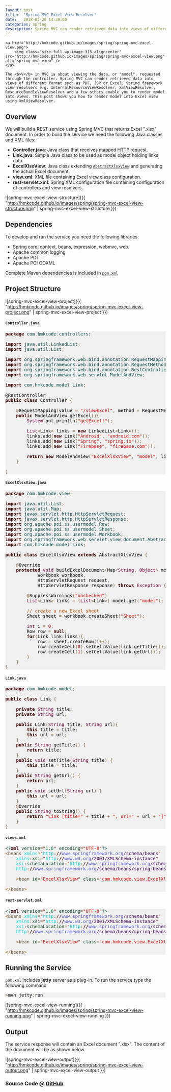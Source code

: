 ```yaml
---
layout: post
title:  "Spring MVC Excel View Resolver"
date:   2018-02-20 14:30:00
categories: spring
description: Spring MVC can render retrieved data into views of different format such as PDF, JSP or Excel. Spring framework view resolvers e.g. InternalResourceViewResolver, XmlViewResolver, ResourceBundleViewResolver and a few others enable you to render model into views. This post shows you how to render model into Excel view using XmlViewResolver.
---
```



<p style="text-align: justify;">
	
	<a href="http://hmkcode.github.io/images/spring/spring-mvc-excel-view.png">
		<img class="size-full wp-image-315 aligncenter" src="http://hmkcode.github.io/images/spring/spring-mvc-excel-view.png" alt="spring-mvc-view" />
	</a>
	
	The <b>V</b> in MVC is about viewing the data, or "model", requested through the controller. Spring MVC can render retrieved data into views of different format such as PDF, JSP or Excel. Spring framework view resolvers e.g. InternalResourceViewResolver, XmlViewResolver, ResourceBundleViewResolver and a few others enable you to render model into views. This post shows you how to render model into Excel view using XmlViewResolver.
</p>

## Overview

We will build a REST service using Spring MVC that returns Excel ".xlsx" document. In order to build the service we need the following Java classes and XML files:

- **Controller.java**: Java class that receives mapped HTTP request.
- **Link.java**: Simple Java class to be used as model object holding links data.
- **ExcelXlsxView**: Java class extending [`AbstractXlsxView`](https://docs.spring.io/spring/docs/current/javadoc-api/org/springframework/web/servlet/view/document/AbstractXlsxView.htm) and generating the actual Excel document.
- **view.xml**: XML file containing Excel view class configuration.
- **rest-servlet.xml**: Spring XML configuration file containing configuration of controllers and view resolvers. 

![spring-mvc-excel-view-structure]({{ "http://hmkcode.github.io/images/spring/spring-mvc-excel-view-structure.png" | spring-mvc-excel-view-structure }})



## Dependencies 

To develop and run the service you need the following libraries:

* Spring core, context, beans, expression, webmvc, web.
* Apache common logging 
* Apache POI 
* Apache POI OOXML

Complete Maven dependencies is included in [`pom.xml`](https://github.com/hmkcode/Spring-Framework/blob/master/spring-mvc-excel-view/pom.xml)

## Project Structure

![spring-mvc-excel-view-project]({{ "http://hmkcode.github.io/images/spring/spring-mvc-excel-view-project.png" | spring-mvc-excel-view-project }})


#### `Controller.java`

<pre style='color:#000000;background:#f1f0f0;'><span style='color:#400000; font-weight:bold; '>package</span><span style='color:#004a43; '> com</span><span style='color:#806030; '>.</span><span style='color:#004a43; '>hmkcode</span><span style='color:#806030; '>.</span><span style='color:#004a43; '>controllers</span><span style='color:#806030; '>;</span>

<span style='color:#400000; font-weight:bold; '>import</span><span style='color:#004a43; '> java</span><span style='color:#806030; '>.</span><span style='color:#004a43; '>util</span><span style='color:#806030; '>.</span><span style='color:#004a43; '>LinkedList</span><span style='color:#806030; '>;</span>
<span style='color:#400000; font-weight:bold; '>import</span><span style='color:#004a43; '> java</span><span style='color:#806030; '>.</span><span style='color:#004a43; '>util</span><span style='color:#806030; '>.</span><span style='color:#004a43; '>List</span><span style='color:#806030; '>;</span>

<span style='color:#400000; font-weight:bold; '>import</span><span style='color:#004a43; '> org</span><span style='color:#806030; '>.</span><span style='color:#004a43; '>springframework</span><span style='color:#806030; '>.</span><span style='color:#004a43; '>web</span><span style='color:#806030; '>.</span><span style='color:#004a43; '>bind</span><span style='color:#806030; '>.</span><span style='color:#004a43; '>annotation</span><span style='color:#806030; '>.</span><span style='color:#004a43; '>RequestMapping</span><span style='color:#806030; '>;</span>
<span style='color:#400000; font-weight:bold; '>import</span><span style='color:#004a43; '> org</span><span style='color:#806030; '>.</span><span style='color:#004a43; '>springframework</span><span style='color:#806030; '>.</span><span style='color:#004a43; '>web</span><span style='color:#806030; '>.</span><span style='color:#004a43; '>bind</span><span style='color:#806030; '>.</span><span style='color:#004a43; '>annotation</span><span style='color:#806030; '>.</span><span style='color:#004a43; '>RequestMethod</span><span style='color:#806030; '>;</span>
<span style='color:#400000; font-weight:bold; '>import</span><span style='color:#004a43; '> org</span><span style='color:#806030; '>.</span><span style='color:#004a43; '>springframework</span><span style='color:#806030; '>.</span><span style='color:#004a43; '>web</span><span style='color:#806030; '>.</span><span style='color:#004a43; '>bind</span><span style='color:#806030; '>.</span><span style='color:#004a43; '>annotation</span><span style='color:#806030; '>.</span><span style='color:#004a43; '>RestController</span><span style='color:#806030; '>;</span>
<span style='color:#400000; font-weight:bold; '>import</span><span style='color:#004a43; '> org</span><span style='color:#806030; '>.</span><span style='color:#004a43; '>springframework</span><span style='color:#806030; '>.</span><span style='color:#004a43; '>web</span><span style='color:#806030; '>.</span><span style='color:#004a43; '>servlet</span><span style='color:#806030; '>.</span><span style='color:#004a43; '>ModelAndView</span><span style='color:#806030; '>;</span>

<span style='color:#400000; font-weight:bold; '>import</span><span style='color:#004a43; '> com</span><span style='color:#806030; '>.</span><span style='color:#004a43; '>hmkcode</span><span style='color:#806030; '>.</span><span style='color:#004a43; '>model</span><span style='color:#806030; '>.</span><span style='color:#004a43; '>Link</span><span style='color:#806030; '>;</span>

@RestController
<span style='color:#400000; font-weight:bold; '>public</span> <span style='color:#400000; font-weight:bold; '>class</span> Controller <span style='color:#806030; '>{</span>
	
	<span style='color:#806030; '>@</span>RequestMapping<span style='color:#806030; '>(</span>value <span style='color:#806030; '>=</span> <span style='color:#e60000; '>"/viewExcel"</span><span style='color:#806030; '>,</span> method <span style='color:#806030; '>=</span> RequestMethod<span style='color:#806030; '>.</span>GET<span style='color:#806030; '>)</span>
	<span style='color:#400000; font-weight:bold; '>public</span> ModelAndView getExcel<span style='color:#806030; '>(</span><span style='color:#806030; '>)</span><span style='color:#806030; '>{</span>
		<span style='color:#800040; '>System</span><span style='color:#806030; '>.</span>out<span style='color:#806030; '>.</span>println<span style='color:#806030; '>(</span><span style='color:#e60000; '>"getExcel!"</span><span style='color:#806030; '>)</span><span style='color:#806030; '>;</span>
		
		<span style='color:#800040; '>List</span><span style='color:#806030; '>&lt;</span>Link<span style='color:#806030; '>></span> links <span style='color:#806030; '>=</span> <span style='color:#400000; font-weight:bold; '>new</span> LinkedList<span style='color:#806030; '>&lt;</span>Link<span style='color:#806030; '>></span><span style='color:#806030; '>(</span><span style='color:#806030; '>)</span><span style='color:#806030; '>;</span>
		links<span style='color:#806030; '>.</span>add<span style='color:#806030; '>(</span><span style='color:#400000; font-weight:bold; '>new</span> Link<span style='color:#806030; '>(</span><span style='color:#e60000; '>"Android"</span><span style='color:#806030; '>,</span> <span style='color:#e60000; '>"android.com"</span><span style='color:#806030; '>)</span><span style='color:#806030; '>)</span><span style='color:#806030; '>;</span>
		links<span style='color:#806030; '>.</span>add<span style='color:#806030; '>(</span><span style='color:#400000; font-weight:bold; '>new</span> Link<span style='color:#806030; '>(</span><span style='color:#e60000; '>"Spring"</span><span style='color:#806030; '>,</span> <span style='color:#e60000; '>"spring.io"</span><span style='color:#806030; '>)</span><span style='color:#806030; '>)</span><span style='color:#806030; '>;</span>
		links<span style='color:#806030; '>.</span>add<span style='color:#806030; '>(</span><span style='color:#400000; font-weight:bold; '>new</span> Link<span style='color:#806030; '>(</span><span style='color:#e60000; '>"Firebase"</span><span style='color:#806030; '>,</span> <span style='color:#e60000; '>"firebase.com"</span><span style='color:#806030; '>)</span><span style='color:#806030; '>)</span><span style='color:#806030; '>;</span>
		
		<span style='color:#400000; font-weight:bold; '>return</span> <span style='color:#400000; font-weight:bold; '>new</span> ModelAndView<span style='color:#806030; '>(</span><span style='color:#e60000; '>"ExcelXlsxView"</span><span style='color:#806030; '>,</span> <span style='color:#e60000; '>"model"</span><span style='color:#806030; '>,</span> links<span style='color:#806030; '>)</span><span style='color:#806030; '>;</span>
	<span style='color:#806030; '>}</span>

<span style='color:#806030; '>}</span>
</pre>

#### `ExcelXlsxView.java`

<pre style='color:#000000;background:#f1f0f0;'><span style='color:#400000; font-weight:bold; '>package</span><span style='color:#004a43; '> com</span><span style='color:#806030; '>.</span><span style='color:#004a43; '>hmkcode</span><span style='color:#806030; '>.</span><span style='color:#004a43; '>view</span><span style='color:#806030; '>;</span>

<span style='color:#400000; font-weight:bold; '>import</span><span style='color:#004a43; '> java</span><span style='color:#806030; '>.</span><span style='color:#004a43; '>util</span><span style='color:#806030; '>.</span><span style='color:#004a43; '>List</span><span style='color:#806030; '>;</span>
<span style='color:#400000; font-weight:bold; '>import</span><span style='color:#004a43; '> java</span><span style='color:#806030; '>.</span><span style='color:#004a43; '>util</span><span style='color:#806030; '>.</span><span style='color:#004a43; '>Map</span><span style='color:#806030; '>;</span>
<span style='color:#400000; font-weight:bold; '>import</span><span style='color:#004a43; '> javax</span><span style='color:#806030; '>.</span><span style='color:#004a43; '>servlet</span><span style='color:#806030; '>.</span><span style='color:#004a43; '>http</span><span style='color:#806030; '>.</span><span style='color:#004a43; '>HttpServletRequest</span><span style='color:#806030; '>;</span>
<span style='color:#400000; font-weight:bold; '>import</span><span style='color:#004a43; '> javax</span><span style='color:#806030; '>.</span><span style='color:#004a43; '>servlet</span><span style='color:#806030; '>.</span><span style='color:#004a43; '>http</span><span style='color:#806030; '>.</span><span style='color:#004a43; '>HttpServletResponse</span><span style='color:#806030; '>;</span>
<span style='color:#400000; font-weight:bold; '>import</span><span style='color:#004a43; '> org</span><span style='color:#806030; '>.</span><span style='color:#004a43; '>apache</span><span style='color:#806030; '>.</span><span style='color:#004a43; '>poi</span><span style='color:#806030; '>.</span><span style='color:#004a43; '>ss</span><span style='color:#806030; '>.</span><span style='color:#004a43; '>usermodel</span><span style='color:#806030; '>.</span><span style='color:#004a43; '>Row</span><span style='color:#806030; '>;</span>
<span style='color:#400000; font-weight:bold; '>import</span><span style='color:#004a43; '> org</span><span style='color:#806030; '>.</span><span style='color:#004a43; '>apache</span><span style='color:#806030; '>.</span><span style='color:#004a43; '>poi</span><span style='color:#806030; '>.</span><span style='color:#004a43; '>ss</span><span style='color:#806030; '>.</span><span style='color:#004a43; '>usermodel</span><span style='color:#806030; '>.</span><span style='color:#004a43; '>Sheet</span><span style='color:#806030; '>;</span>
<span style='color:#400000; font-weight:bold; '>import</span><span style='color:#004a43; '> org</span><span style='color:#806030; '>.</span><span style='color:#004a43; '>apache</span><span style='color:#806030; '>.</span><span style='color:#004a43; '>poi</span><span style='color:#806030; '>.</span><span style='color:#004a43; '>ss</span><span style='color:#806030; '>.</span><span style='color:#004a43; '>usermodel</span><span style='color:#806030; '>.</span><span style='color:#004a43; '>Workbook</span><span style='color:#806030; '>;</span>
<span style='color:#400000; font-weight:bold; '>import</span><span style='color:#004a43; '> org</span><span style='color:#806030; '>.</span><span style='color:#004a43; '>springframework</span><span style='color:#806030; '>.</span><span style='color:#004a43; '>web</span><span style='color:#806030; '>.</span><span style='color:#004a43; '>servlet</span><span style='color:#806030; '>.</span><span style='color:#004a43; '>view</span><span style='color:#806030; '>.</span><span style='color:#004a43; '>document</span><span style='color:#806030; '>.</span><span style='color:#004a43; '>AbstractXlsxView</span><span style='color:#806030; '>;</span>
<span style='color:#400000; font-weight:bold; '>import</span><span style='color:#004a43; '> com</span><span style='color:#806030; '>.</span><span style='color:#004a43; '>hmkcode</span><span style='color:#806030; '>.</span><span style='color:#004a43; '>model</span><span style='color:#806030; '>.</span><span style='color:#004a43; '>Link</span><span style='color:#806030; '>;</span>

<span style='color:#400000; font-weight:bold; '>public</span> <span style='color:#400000; font-weight:bold; '>class</span> ExcelXlsxView <span style='color:#400000; font-weight:bold; '>extends</span> AbstractXlsxView <span style='color:#806030; '>{</span>

	<span style='color:#806030; '>@</span>Override
	<span style='color:#400000; font-weight:bold; '>protected</span> <span style='color:#800040; '>void</span> buildExcelDocument<span style='color:#806030; '>(</span>Map<span style='color:#806030; '>&lt;</span><span style='color:#800040; '>String</span><span style='color:#806030; '>,</span> <span style='color:#800040; '>Object</span><span style='color:#806030; '>></span> model<span style='color:#806030; '>,</span> 
			Workbook workbook<span style='color:#806030; '>,</span> 
			HttpServletRequest request<span style='color:#806030; '>,</span>
			HttpServletResponse response<span style='color:#806030; '>)</span> <span style='color:#400000; font-weight:bold; '>throws</span> <span style='color:#800040; '>Exception</span> <span style='color:#806030; '>{</span>
		
		<span style='color:#806030; '>@</span>SuppressWarnings<span style='color:#806030; '>(</span><span style='color:#e60000; '>"unchecked"</span><span style='color:#806030; '>)</span>
		<span style='color:#800040; '>List</span><span style='color:#806030; '>&lt;</span>Link<span style='color:#806030; '>></span> links <span style='color:#806030; '>=</span> <span style='color:#806030; '>(</span><span style='color:#800040; '>List</span><span style='color:#806030; '>&lt;</span>Link<span style='color:#806030; '>></span><span style='color:#806030; '>)</span> model<span style='color:#806030; '>.</span>get<span style='color:#806030; '>(</span><span style='color:#e60000; '>"model"</span><span style='color:#806030; '>)</span><span style='color:#806030; '>;</span>
	         
        <span style='color:#c34e00; '>// create a new Excel sheet</span>
        Sheet sheet <span style='color:#806030; '>=</span> workbook<span style='color:#806030; '>.</span>createSheet<span style='color:#806030; '>(</span><span style='color:#e60000; '>"Sheet"</span><span style='color:#806030; '>)</span><span style='color:#806030; '>;</span>

        <span style='color:#800040; '>int</span> i <span style='color:#806030; '>=</span> <span style='color:#c00000; '>0</span><span style='color:#806030; '>;</span>
        Row row <span style='color:#806030; '>=</span> <span style='color:#400000; font-weight:bold; '>null</span><span style='color:#806030; '>;</span>
        <span style='color:#400000; font-weight:bold; '>for</span><span style='color:#806030; '>(</span>Link link<span style='color:#806030; '>:</span>links<span style='color:#806030; '>)</span><span style='color:#806030; '>{</span>
        	row <span style='color:#806030; '>=</span> sheet<span style='color:#806030; '>.</span>createRow<span style='color:#806030; '>(</span>i<span style='color:#806030; '>+</span><span style='color:#806030; '>+</span><span style='color:#806030; '>)</span><span style='color:#806030; '>;</span>
        	row<span style='color:#806030; '>.</span>createCell<span style='color:#806030; '>(</span><span style='color:#c00000; '>0</span><span style='color:#806030; '>)</span><span style='color:#806030; '>.</span>setCellValue<span style='color:#806030; '>(</span>link<span style='color:#806030; '>.</span>getTitle<span style='color:#806030; '>(</span><span style='color:#806030; '>)</span><span style='color:#806030; '>)</span><span style='color:#806030; '>;</span>
        	row<span style='color:#806030; '>.</span>createCell<span style='color:#806030; '>(</span><span style='color:#c00000; '>1</span><span style='color:#806030; '>)</span><span style='color:#806030; '>.</span>setCellValue<span style='color:#806030; '>(</span>link<span style='color:#806030; '>.</span>getUrl<span style='color:#806030; '>(</span><span style='color:#806030; '>)</span><span style='color:#806030; '>)</span><span style='color:#806030; '>;</span>
        <span style='color:#806030; '>}</span>
	<span style='color:#806030; '>}</span>
<span style='color:#806030; '>}</span>
</pre>


#### `Link.java`


<pre style='color:#000000;background:#f1f0f0;'><span style='color:#400000; font-weight:bold; '>package</span><span style='color:#004a43; '> com</span><span style='color:#806030; '>.</span><span style='color:#004a43; '>hmkcode</span><span style='color:#806030; '>.</span><span style='color:#004a43; '>model</span><span style='color:#806030; '>;</span>

<span style='color:#400000; font-weight:bold; '>public</span> <span style='color:#400000; font-weight:bold; '>class</span> Link <span style='color:#806030; '>{</span>

	<span style='color:#400000; font-weight:bold; '>private</span> <span style='color:#800040; '>String</span> title<span style='color:#806030; '>;</span>
	<span style='color:#400000; font-weight:bold; '>private</span> <span style='color:#800040; '>String</span> url<span style='color:#806030; '>;</span>
	
	<span style='color:#400000; font-weight:bold; '>public</span> Link<span style='color:#806030; '>(</span><span style='color:#800040; '>String</span> title<span style='color:#806030; '>,</span> <span style='color:#800040; '>String</span> url<span style='color:#806030; '>)</span><span style='color:#806030; '>{</span>
		<span style='color:#400000; font-weight:bold; '>this</span><span style='color:#806030; '>.</span>title <span style='color:#806030; '>=</span> title<span style='color:#806030; '>;</span>
		<span style='color:#400000; font-weight:bold; '>this</span><span style='color:#806030; '>.</span>url <span style='color:#806030; '>=</span> url<span style='color:#806030; '>;</span>
	<span style='color:#806030; '>}</span>
	<span style='color:#400000; font-weight:bold; '>public</span> <span style='color:#800040; '>String</span> getTitle<span style='color:#806030; '>(</span><span style='color:#806030; '>)</span> <span style='color:#806030; '>{</span>
		<span style='color:#400000; font-weight:bold; '>return</span> title<span style='color:#806030; '>;</span>
	<span style='color:#806030; '>}</span>
	<span style='color:#400000; font-weight:bold; '>public</span> <span style='color:#800040; '>void</span> setTitle<span style='color:#806030; '>(</span><span style='color:#800040; '>String</span> title<span style='color:#806030; '>)</span> <span style='color:#806030; '>{</span>
		<span style='color:#400000; font-weight:bold; '>this</span><span style='color:#806030; '>.</span>title <span style='color:#806030; '>=</span> title<span style='color:#806030; '>;</span>
	<span style='color:#806030; '>}</span>
	<span style='color:#400000; font-weight:bold; '>public</span> <span style='color:#800040; '>String</span> getUrl<span style='color:#806030; '>(</span><span style='color:#806030; '>)</span> <span style='color:#806030; '>{</span>
		<span style='color:#400000; font-weight:bold; '>return</span> url<span style='color:#806030; '>;</span>
	<span style='color:#806030; '>}</span>
	<span style='color:#400000; font-weight:bold; '>public</span> <span style='color:#800040; '>void</span> setUrl<span style='color:#806030; '>(</span><span style='color:#800040; '>String</span> url<span style='color:#806030; '>)</span> <span style='color:#806030; '>{</span>
		<span style='color:#400000; font-weight:bold; '>this</span><span style='color:#806030; '>.</span>url <span style='color:#806030; '>=</span> url<span style='color:#806030; '>;</span>
	<span style='color:#806030; '>}</span>
	<span style='color:#806030; '>@</span>Override
	<span style='color:#400000; font-weight:bold; '>public</span> <span style='color:#800040; '>String</span> toString<span style='color:#806030; '>(</span><span style='color:#806030; '>)</span> <span style='color:#806030; '>{</span>
		<span style='color:#400000; font-weight:bold; '>return</span> <span style='color:#e60000; '>"Link [title="</span> <span style='color:#806030; '>+</span> title <span style='color:#806030; '>+</span> <span style='color:#e60000; '>", url="</span> <span style='color:#806030; '>+</span> url <span style='color:#806030; '>+</span> <span style='color:#e60000; '>"]"</span><span style='color:#806030; '>;</span>
	<span style='color:#806030; '>}</span>
<span style='color:#806030; '>}</span>
</pre>

#### `views.xml`

<pre style='color:#000000;background:#f1f0f0;'><span style='color:#004a43; '>&lt;?</span><span style='color:#400000; font-weight:bold; '>xml</span><span style='color:#004a43; '> </span><span style='color:#074726; '>version</span><span style='color:#806030; '>=</span><span style='color:#800000; '>"</span><span style='color:#007d45; '>1.0</span><span style='color:#800000; '>"</span><span style='color:#004a43; '> </span><span style='color:#074726; '>encoding</span><span style='color:#806030; '>=</span><span style='color:#800000; '>"</span><span style='color:#e60000; '>UTF-8</span><span style='color:#800000; '>"</span><span style='color:#004a43; '>?></span>
<span style='color:#a65700; '>&lt;</span><span style='color:#5f5035; '>beans</span> <span style='color:#00dddd; '>xmlns</span><span style='color:#806030; '>=</span><span style='color:#800000; '>"</span><span style='color:#00dddd; '>http</span><span style='color:#806030; '>:</span><span style='color:#400000; font-weight:bold; '>//</span><span style='color:#5555dd; '>www.springframework.org</span><span style='color:#40015a; '>/schema/beans</span><span style='color:#800000; '>"</span>
    <span style='color:#00dddd; '>xmlns</span><span style='color:#806030; '>:</span><span style='color:#074726; '>xsi</span><span style='color:#806030; '>=</span><span style='color:#800000; '>"</span><span style='color:#00dddd; '>http</span><span style='color:#806030; '>:</span><span style='color:#400000; font-weight:bold; '>//</span><span style='color:#5555dd; '>www.w3.org</span><span style='color:#40015a; '>/2001/XMLSchema-instance</span><span style='color:#800000; '>"</span>
    <span style='color:#00dddd; '>xsi</span><span style='color:#806030; '>:</span><span style='color:#074726; '>schemaLocation</span><span style='color:#806030; '>=</span><span style='color:#800000; '>"</span><span style='color:#00dddd; '>http</span><span style='color:#806030; '>:</span><span style='color:#400000; font-weight:bold; '>//</span><span style='color:#5555dd; '>www.springframework.org</span><span style='color:#40015a; '>/schema/beans</span><span style='color:#e60000; '></span>
<span style='color:#e60000; '>&#xa0;</span><span style='color:#e60000; '> </span><span style='color:#e60000; '> </span><span style='color:#e60000; '> </span><span style='color:#00dddd; '>http</span><span style='color:#806030; '>:</span><span style='color:#400000; font-weight:bold; '>//</span><span style='color:#5555dd; '>www.springframework.org</span><span style='color:#40015a; '>/schema/beans/spring-beans-3.0.xsd</span><span style='color:#800000; '>"</span><span style='color:#a65700; '>></span>
     
    <span style='color:#a65700; '>&lt;</span><span style='color:#5f5035; '>bean</span> <span style='color:#074726; '>id</span><span style='color:#806030; '>=</span><span style='color:#800000; '>"</span><span style='color:#e60000; '>ExcelXlsxView</span><span style='color:#800000; '>"</span> <span style='color:#074726; '>class</span><span style='color:#806030; '>=</span><span style='color:#800000; '>"</span><span style='color:#e60000; '>com.hmkcode.view.ExcelXlsxView</span><span style='color:#800000; '>"</span> <span style='color:#a65700; '>/></span>
     
<span style='color:#a65700; '>&lt;/</span><span style='color:#5f5035; '>beans</span><span style='color:#a65700; '>></span>
</pre>


#### `rest-servlet.xml`

<pre style='color:#000000;background:#f1f0f0;'><span style='color:#004a43; '>&lt;?</span><span style='color:#400000; font-weight:bold; '>xml</span><span style='color:#004a43; '> </span><span style='color:#074726; '>version</span><span style='color:#806030; '>=</span><span style='color:#800000; '>"</span><span style='color:#007d45; '>1.0</span><span style='color:#800000; '>"</span><span style='color:#004a43; '> </span><span style='color:#074726; '>encoding</span><span style='color:#806030; '>=</span><span style='color:#800000; '>"</span><span style='color:#e60000; '>UTF-8</span><span style='color:#800000; '>"</span><span style='color:#004a43; '>?></span>
<span style='color:#a65700; '>&lt;</span><span style='color:#5f5035; '>beans</span> <span style='color:#00dddd; '>xmlns</span><span style='color:#806030; '>=</span><span style='color:#800000; '>"</span><span style='color:#00dddd; '>http</span><span style='color:#806030; '>:</span><span style='color:#400000; font-weight:bold; '>//</span><span style='color:#5555dd; '>www.springframework.org</span><span style='color:#40015a; '>/schema/beans</span><span style='color:#800000; '>"</span>
    <span style='color:#00dddd; '>xmlns</span><span style='color:#806030; '>:</span><span style='color:#074726; '>xsi</span><span style='color:#806030; '>=</span><span style='color:#800000; '>"</span><span style='color:#00dddd; '>http</span><span style='color:#806030; '>:</span><span style='color:#400000; font-weight:bold; '>//</span><span style='color:#5555dd; '>www.w3.org</span><span style='color:#40015a; '>/2001/XMLSchema-instance</span><span style='color:#800000; '>"</span>
    <span style='color:#00dddd; '>xsi</span><span style='color:#806030; '>:</span><span style='color:#074726; '>schemaLocation</span><span style='color:#806030; '>=</span><span style='color:#800000; '>"</span><span style='color:#00dddd; '>http</span><span style='color:#806030; '>:</span><span style='color:#400000; font-weight:bold; '>//</span><span style='color:#5555dd; '>www.springframework.org</span><span style='color:#40015a; '>/schema/beans</span><span style='color:#e60000; '></span>
<span style='color:#e60000; '>&#xa0;</span><span style='color:#e60000; '> </span><span style='color:#e60000; '> </span><span style='color:#e60000; '> </span><span style='color:#00dddd; '>http</span><span style='color:#806030; '>:</span><span style='color:#400000; font-weight:bold; '>//</span><span style='color:#5555dd; '>www.springframework.org</span><span style='color:#40015a; '>/schema/beans/spring-beans-3.0.xsd</span><span style='color:#800000; '>"</span><span style='color:#a65700; '>></span>
     
    <span style='color:#a65700; '>&lt;</span><span style='color:#5f5035; '>bean</span> <span style='color:#074726; '>id</span><span style='color:#806030; '>=</span><span style='color:#800000; '>"</span><span style='color:#e60000; '>ExcelXlsxView</span><span style='color:#800000; '>"</span> <span style='color:#074726; '>class</span><span style='color:#806030; '>=</span><span style='color:#800000; '>"</span><span style='color:#e60000; '>com.hmkcode.view.ExcelXlsxView</span><span style='color:#800000; '>"</span> <span style='color:#a65700; '>/></span>
     
<span style='color:#a65700; '>&lt;/</span><span style='color:#5f5035; '>beans</span><span style='color:#a65700; '>></span>
</pre>


## Running the Service

`pom.xml` includes **jetty** server as a plug-in. To run the service type the following command 

<pre style='color:#000000;background:#f1f0f0;'><span style='color:#806030; '>></span>mvn jetty<span style='color:#806030; '>:</span>run
</pre>


![spring-mvc-excel-view-running]({{ "http://hmkcode.github.io/images/spring/spring-mvc-excel-view-running.png" | spring-mvc-excel-view-running }})


## Output 

The service response will contain an Excel document ".xlsx". The content of the document will be as shown below. 

![spring-mvc-excel-view-output]({{ "http://hmkcode.github.io/images/spring/spring-mvc-excel-view-output.png" | spring-mvc-excel-view-output }})


### Source Code @ [GitHub](https://github.com/hmkcode/Spring-Framework/tree/master/spring-mvc-excel-view)

